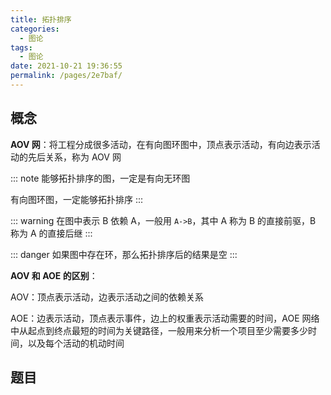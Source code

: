 ```yaml
---
title: 拓扑排序
categories: 
  - 图论
tags: 
  - 图论
date: 2021-10-21 19:36:55
permalink: /pages/2e7baf/
---
```



## 概念

**AOV 网**：将工程分成很多活动，在有向图环图中，顶点表示活动，有向边表示活动的先后关系，称为 AOV 网

::: note 
能够拓扑排序的图，一定是有向无环图

有向图环图，一定能够拓扑排序
:::

::: warning
在图中表示 B 依赖 A，一般用 `A->B`，其中 A 称为 B 的直接前驱，B 称为 A 的直接后继
:::

::: danger
如果图中存在环，那么拓扑排序后的结果是空
:::


**AOV 和 AOE 的区别**：

AOV：顶点表示活动，边表示活动之间的依赖关系

AOE：边表示活动，顶点表示事件，边上的权重表示活动需要的时间，AOE 网络中从起点到终点最短的时间为关键路径，一般用来分析一个项目至少需要多少时间，以及每个活动的机动时间

## 题目